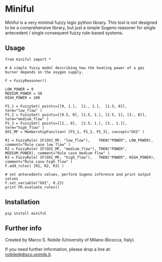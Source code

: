 # Miniful
Miniful is a very minimal fuzzy logic python library. This tool is not designed to be a comprehensive library, but just a simple Sugeno reasoner for single antecedent / single consequent fuzzy rule-based systems. 

## Usage

```
from miniful import *

# A simple fuzzy model describing how the heating power of a gas burner depends on the oxygen supply.

F = FuzzyReasoner()

LOW_POWER = 0
MEDIUM_POWER = 50
HIGH_POWER = 100

FS_1 = FuzzySet( points=[[0, 1.],  [1., 1.],  [1.5, 0]],          term="low_flow" )
FS_2 = FuzzySet( points=[[0.5, 0], [1.5, 1.], [2.5, 1], [3., 0]], term="medium_flow" )
FS_3 = FuzzySet( points=[[2., 0],  [2.5, 1.], [3., 1.]],          term="high_flow" )
OXI_MF = MembershipFunction( [FS_1, FS_2, FS_3], concept="OXI" )

R1 = FuzzyRule( IF(OXI_MF, "low_flow"),    THEN("POWER", LOW_POWER),    comment="Rule case low flow" )
R2 = FuzzyRule( IF(OXI_MF, "medium_flow"), THEN("POWER", MEDIUM_POWER), comment="Rule case medium flow" )
R3 = FuzzyRule( IF(OXI_MF, "high_flow"),   THEN("POWER", HIGH_POWER),   comment="Rule case high flow" )
F.add_rules( [R1, R2, R3] )

# set antecedents values, perform Sugeno inference and print output values
F.set_variable("OXI", 0.23)
print FR.evaluate_rules()
```

## Installation

`pip install miniful`

## Further info
Created by Marco S. Nobile (University of Milano-Bicocca, Italy). 

If you need further information, please drop a line at: nobile@disco.unimib.it. 
